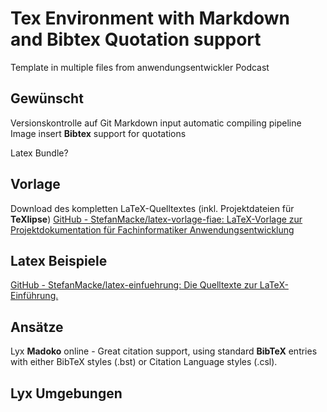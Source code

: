 Tex Environment with Markdown and Bibtex Quotation support
===========

Template in multiple files from anwendungsentwickler Podcast






## Gewünscht
Versionskontrolle auf Git
Markdown input
automatic compiling pipeline
Image insert
**Bibtex** support for quotations

Latex Bundle?


## Vorlage
Download des kompletten LaTeX-Quelltextes (inkl. Projektdateien für **TeXlipse**)
[GitHub - StefanMacke/latex-vorlage-fiae: LaTeX-Vorlage zur Projektdokumentation für Fachinformatiker Anwendungsentwicklung](https://github.com/StefanMacke/latex-vorlage-fiae)

## Latex Beispiele
[GitHub - StefanMacke/latex-einfuehrung: Die Quelltexte zur LaTeX-Einführung.](https://github.com/StefanMacke/latex-einfuehrung)

## Ansätze
Lyx
**Madoko** online
	- Great citation support, using standard **BibTeX** entries with either BibTeX styles (.bst) or Citation Language styles (.csl).


## Lyx Umgebungen

